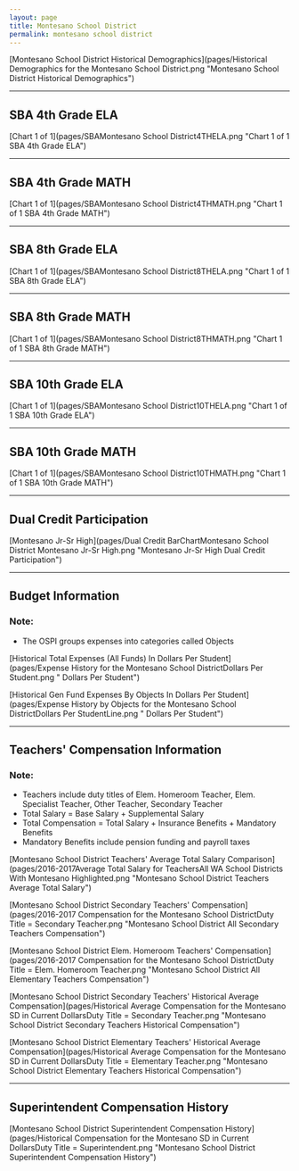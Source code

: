 ```yaml
---
layout: page
title: Montesano School District
permalink: montesano school district
---
```



[Montesano School District Historical Demographics](pages/Historical Demographics for the Montesano School District.png "Montesano School District Historical Demographics")

___

## SBA 4th Grade ELA

[Chart 1 of 1](pages/SBAMontesano School District4THELA.png "Chart 1 of 1 SBA 4th Grade ELA")


___

## SBA 4th Grade MATH

[Chart 1 of 1](pages/SBAMontesano School District4THMATH.png "Chart 1 of 1 SBA 4th Grade MATH")


___

## SBA 8th Grade ELA

[Chart 1 of 1](pages/SBAMontesano School District8THELA.png "Chart 1 of 1 SBA 8th Grade ELA")


___

## SBA 8th Grade MATH

[Chart 1 of 1](pages/SBAMontesano School District8THMATH.png "Chart 1 of 1 SBA 8th Grade MATH")


___

## SBA 10th Grade ELA

[Chart 1 of 1](pages/SBAMontesano School District10THELA.png "Chart 1 of 1 SBA 10th Grade ELA")


___

## SBA 10th Grade MATH

[Chart 1 of 1](pages/SBAMontesano School District10THMATH.png "Chart 1 of 1 SBA 10th Grade MATH")


___

## Dual Credit Participation

[Montesano Jr-Sr High](pages/Dual Credit BarChartMontesano School District Montesano Jr-Sr High.png "Montesano Jr-Sr High Dual Credit Participation")


___

## Budget Information
### Note:
- The OSPI groups expenses into categories called Objects

[Historical Total Expenses (All Funds) In Dollars Per Student](pages/Expense History for the Montesano School DistrictDollars Per Student.png " Dollars Per Student")

[Historical Gen Fund Expenses By Objects In Dollars Per Student](pages/Expense History by Objects for the Montesano School DistrictDollars Per StudentLine.png " Dollars Per Student")


___

## Teachers' Compensation Information
### Note:
- Teachers include duty titles of Elem. Homeroom Teacher, Elem. Specialist Teacher, Other Teacher, Secondary Teacher
- Total Salary = Base Salary + Supplemental Salary
- Total Compensation = Total Salary + Insurance Benefits + Mandatory Benefits
- Mandatory Benefits include pension funding and payroll taxes

[Montesano School District Teachers' Average Total Salary Comparison](pages/2016-2017Average Total Salary for TeachersAll WA School Districts With Montesano Highlighted.png "Montesano School District Teachers Average Total Salary")

[Montesano School District Secondary Teachers' Compensation](pages/2016-2017 Compensation for the Montesano School DistrictDuty Title = Secondary Teacher.png "Montesano School District All Secondary Teachers Compensation")

[Montesano School District Elem. Homeroom Teachers' Compensation](pages/2016-2017 Compensation for the Montesano School DistrictDuty Title = Elem. Homeroom Teacher.png "Montesano School District All Elementary Teachers Compensation")

[Montesano School District Secondary Teachers' Historical Average Compensation](pages/Historical Average Compensation for the Montesano SD in Current DollarsDuty Title = Secondary Teacher.png "Montesano School District Secondary Teachers Historical Compensation")

[Montesano School District Elementary Teachers' Historical Average Compensation](pages/Historical Average Compensation for the Montesano SD in Current DollarsDuty Title = Elementary Teacher.png "Montesano School District Elementary Teachers Historical Compensation")


___

## Superintendent Compensation History

[Montesano School District Superintendent Compensation History](pages/Historical Compensation for the Montesano SD in Current DollarsDuty Title = Superintendent.png "Montesano School District Superintendent Compensation History")

